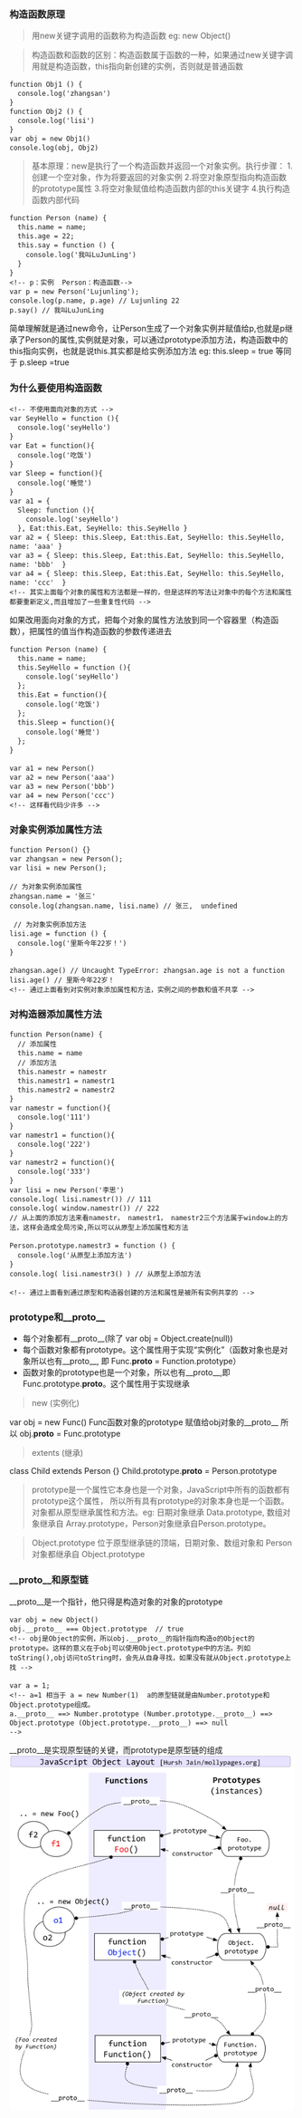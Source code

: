 ### 构造函数原理 ###
> 用new关键字调用的函数称为构造函数 eg: new Object()

> 构造函数和函数的区别：构造函数属于函数的一种，如果通过new关键字调用就是构造函数，this指向新创建的实例，否则就是普通函数
```
function Obj1 () { 
  console.log('zhangsan')
}
function Obj2 () { 
  console.log('lisi') 
}
var obj = new Obj1()
console.log(obj, Obj2)
```

> 基本原理：new是执行了一个构造函数并返回一个对象实例。执行步骤： 1.创建一个空对象，作为将要返回的对象实例 2.将空对象原型指向构造函数的prototype属性 3.将空对象赋值给构造函数内部的this关键字 4.执行构造函数内部代码

```
function Person (name) {
  this.name = name;
  this.age = 22;
  this.say = function () {
    console.log('我叫LuJunLing')
  }
}
<!-- p：实例  Person：构造函数-->
var p = new Person('Lujunling');
console.log(p.name, p.age) // Lujunling 22
p.say() // 我叫LuJunLing
```
简单理解就是通过new命令，让Person生成了一个对象实例并赋值给p,也就是p继承了Person的属性,实例就是对象，可以通过prototype添加方法，构造函数中的this指向实例，也就是说this.其实都是给实例添加方法 eg: this.sleep = true 等同于 p.sleep =true

### 为什么要使用构造函数 ###
```
<!-- 不使用面向对象的方式 -->
var SeyHello = function (){
  console.log('seyHello')
}
var Eat = function(){
  console.log('吃饭')
}
var Sleep = function(){
  console.log('睡觉')
}
var a1 = { 
  Sleep: function (){
    console.log('seyHello')
  }, Eat:this.Eat, SeyHello: this.SeyHello }
var a2 = { Sleep: this.Sleep, Eat:this.Eat, SeyHello: this.SeyHello, name: 'aaa' }
var a3 = { Sleep: this.Sleep, Eat:this.Eat, SeyHello: this.SeyHello, name: 'bbb'  }
var a4 = { Sleep: this.Sleep, Eat:this.Eat, SeyHello: this.SeyHello, name: 'ccc'  }
<!-- 其实上面每个对象的属性和方法都是一样的，但是这样的写法让对象中的每个方法和属性都要重新定义,而且增加了一些重复性代码 -->
```
如果改用面向对象的方式，把每个对象的属性方法放到同一个容器里（构造函数），把属性的值当作构造函数的参数传递进去
```
function Person (name) {
  this.name = name;
  this.SeyHello = function (){
    console.log('seyHello')
  };
  this.Eat = function(){
    console.log('吃饭')
  };
  this.Sleep = function(){
    console.log('睡觉')
  };
}

var a1 = new Person()
var a2 = new Person('aaa')
var a3 = new Person('bbb')
var a4 = new Person('ccc')
<!-- 这样看代码少许多 -->
```

### 对象实例添加属性方法 ###
```
function Person() {}
var zhangsan = new Person();
var lisi = new Person();

// 为对象实例添加属性
zhangsan.name = '张三'
console.log(zhangsan.name, lisi.name) // 张三,  undefined

 // 为对象实例添加方法
lisi.age = function () {
  console.log('里斯今年22岁！')
}

zhangsan.age() // Uncaught TypeError: zhangsan.age is not a function
lisi.age() // 里斯今年22岁！
<!-- 通过上面看到对实例对象添加属性和方法，实例之间的参数和值不共享 -->
```

### 对构造器添加属性方法 ###
```
function Person(name) {
  // 添加属性
  this.name = name
  // 添加方法
  this.namestr = namestr
  this.namestr1 = namestr1
  this.namestr2 = namestr2
}
var namestr = function(){
  console.log('111')
}
var namestr1 = function(){
  console.log('222')
}
var namestr2 = function(){
  console.log('333')
}
var lisi = new Person('李思')
console.log( lisi.namestr()) // 111
console.log( window.namestr()) // 222 
// 从上面的添加方法来看namestr， namestr1， namestr2三个方法属于window上的方法，这样会造成全局污染,所以可以从原型上添加属性和方法

Person.prototype.namestr3 = function () {
  console.log('从原型上添加方法')
}
console.log( lisi.namestr3() ) // 从原型上添加方法

<!-- 通过上面看到通过原型和构造器创建的方法和属性是被所有实例共享的 -->
```

### prototype和__proto__ ### 
* 每个对象都有__proto__(除了 var obj = Object.create(null))
* 每个函数对象都有prototype。这个属性用于实现“实例化”（函数对象也是对象所以也有__proto__, 即 Func.__proto__ = Function.prototype）
* 函数对象的prototype也是一个对象，所以也有__proto__,即Func.prototype.__proto__。这个属性用于实现继承
> new (实例化)

var obj = new Func()
Func函数对象的prototype 赋值给obj对象的__proto__
所以 obj.__proto__ = Func.prototype

>extents (继承)

class Child extends Person {}
Child.prototype.__proto__ = Person.prototype

> prototype是一个属性它本身也是一个对象，JavaScript中所有的函数都有prototype这个属性， 所以所有具有prototype的对象本身也是一个函数。对象都从原型继承属性和方法。eg: 日期对象继承 Data.prototype, 数组对象继承自 Array.prototype，Person对象继承自Person.prototype。

> Object.prototype 位于原型继承链的顶端，日期对象、数组对象和 Person 对象都继承自 Object.prototype


### __proto__和原型链 ###
__proto__是一个指针，他只得是构造对象的对象的prototype

```
var obj = new Object()
obj.__proto__ === Object.prototype  // true
<!-- obj是Object的实例，所以obj.__proto__的指针指向构造o的Object的prototype。这样的意义在于obj可以使用Object.prototype中的方法。列如toString(),obj访问toString时，会先从自身寻找，如果没有就从Object.prototype上找 -->

var a = 1;
<!-- a=1 相当于 a = new Number(1)  a的原型链就是由Number.prototype和Object.prototype组成。
a.__proto__ ==> Number.prototype (Number.prototype.__proto__) ==> Object.prototype (Object.prototype.__proto__) ==> null
-->
```

__proto__是实现原型链的关键，而prototype是原型链的组成
![my-logo.png](https://github.com/lujunling123/JavaScript_advanced_notes/blob/master/img/proto.jpg "原型链相关图")
